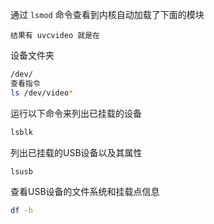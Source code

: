 通过 `lsmod` 命令查看到内核自动加载了下面的模块
```
结果有 uvcvideo 就是在
```
设备文件夹
```bash
/dev/
查看指令
ls /dev/video*
```
运行以下命令来列出已挂载的设备
```bash
lsblk
```
列出已挂载的USB设备以及其属性
```bash
lsusb
```
查看USB设备的文件系统和挂载点信息
```bash
df -h
```